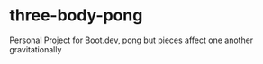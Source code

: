 # three-body-pong
Personal Project for Boot.dev, pong but pieces affect one another gravitationally
